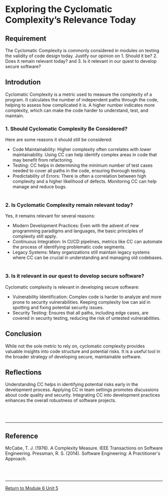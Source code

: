 # Exploring the Cyclomatic Complexity’s Relevance Today

## Requirement
The Cyclomatic Complexity is commonly considered in modules on testing the validity of code design today.  Justify our opinion on 1. Should it be? 2. Does it remain relevant today? and 3. Is it relevant in our quest to develop secure software? 

## Introdution
Cyclomatic Complexity is a metric used to measure the complexity of a program. It calculates the number of independent paths through the code, helping to assess how complicated it is. A higher number indicates more complexity, which can make the code harder to understand, test, and maintain.

### 1. Should Cyclomatic Complexity Be Considered?

Here are some reasons it should still be considered:

 - Code Maintainability: Higher complexity often correlates with lower maintainability. Using CC can help identify complex areas in code that may benefit from refactoring.
 - Testing: CC helps in determining the minimum number of test cases needed to cover all paths in the code, ensuring thorough testing.
 - Predictability of Errors: There is often a correlation between high complexity and a higher likelihood of defects. Monitoring CC can help manage and reduce bugs.
<br><br>

### 2. Is Cyclomatic Complexity remain relevant today?

Yes, it remains relevant for several reasons:

 - Modern Development Practices: Even with the advent of new programming paradigms and languages, the basic principles of complexity still apply.
 - Continuous Integration: In CI/CD pipelines, metrics like CC can automate the process of identifying problematic code segments.
 - Legacy Systems: Many organizations still maintain legacy systems where CC can be crucial in understanding and managing old codebases.
<br><br>

### 3. Is it relevant in our quest to develop secure software?

Cyclomatic complexity is relevant in developing secure software:

 - Vulnerability Identification: Complex code is harder to analyze and more prone to security vulnerabilities. Keeping complexity low can aid in spotting and fixing potential security issues.
 - Security Testing: Ensures that all paths, including edge cases, are covered in security testing, reducing the risk of untested vulnerabilities.

## Conclusion
While not the sole metric to rely on, cyclomatic complexity provides valuable insights into code structure and potential risks. It is a useful tool in the broader strategy of developing secure, maintainable software.

## Reflections
Understanding CC helps in identifying potential risks early in the development process.
Applying CC in team settings promotes discussions about code quality and security.
Integrating CC into development practices enhances the overall robustness of software projects.

<br><br>

---

## Reference
McCabe, T. J. (1976). A Complexity Measure. IEEE Transactions on Software Engineering.
Pressman, R. S. (2014). Software Engineering: A Practitioner's Approach.


<br><br>

---

[Return to Module 6 Unit 5](SSD_Unit05.md)
